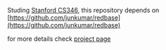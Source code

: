 Studing [Stanford CS346](https://web.stanford.edu/class/cs346/2015/), this repository depends on [https://github.com/junkumar/redbase](https://github.com/junkumar/redbase)

for more details check [project page](https://web.stanford.edu/class/cs346/2015/redbase.html)